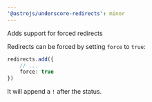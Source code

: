 ```yaml
---
'@astrojs/underscore-redirects': minor
---
```


Adds support for forced redirects

Redirects can be forced by setting `force` to `true`:

```ts
redirects.add({
    // ...
    force: true
})
```

It will append a `!` after the status.